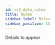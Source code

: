 ```yaml
---
id: cc1_data_rules
title: Rules
sidebar_label: Rules
sidebar_position: 11
---
```


Details to appear